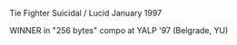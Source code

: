 
Tie Fighter
Suicidal / Lucid
January 1997

WINNER in "256 bytes" compo at YALP '97  (Belgrade, YU)

